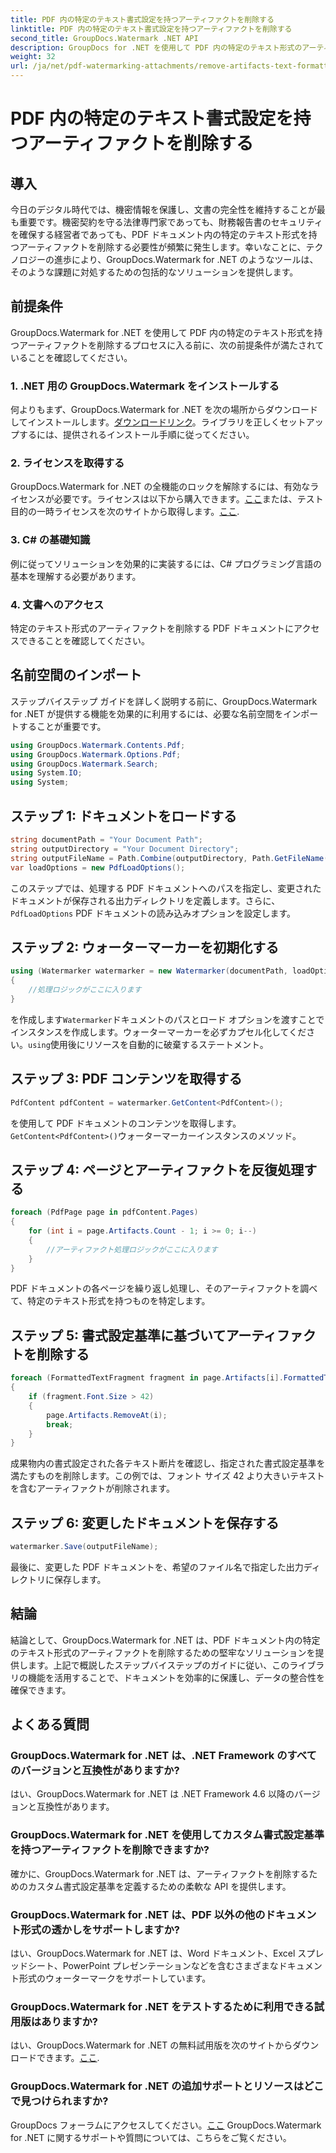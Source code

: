 ```yaml
---
title: PDF 内の特定のテキスト書式設定を持つアーティファクトを削除する
linktitle: PDF 内の特定のテキスト書式設定を持つアーティファクトを削除する
second_title: GroupDocs.Watermark .NET API
description: GroupDocs for .NET を使用して PDF 内の特定のテキスト形式のアーティファクトを削除する方法を学びます。ステップバイステップのガイドに従ってください。
weight: 32
url: /ja/net/pdf-watermarking-attachments/remove-artifacts-text-formatting-pdf/
---
```


# PDF 内の特定のテキスト書式設定を持つアーティファクトを削除する

## 導入
今日のデジタル時代では、機密情報を保護し、文書の完全性を維持することが最も重要です。機密契約を守る法律専門家であっても、財務報告書のセキュリティを確保する経営者であっても、PDF ドキュメント内の特定のテキスト形式を持つアーティファクトを削除する必要性が頻繁に発生します。幸いなことに、テクノロジーの進歩により、GroupDocs.Watermark for .NET のようなツールは、そのような課題に対処するための包括的なソリューションを提供します。
## 前提条件
GroupDocs.Watermark for .NET を使用して PDF 内の特定のテキスト形式を持つアーティファクトを削除するプロセスに入る前に、次の前提条件が満たされていることを確認してください。
### 1. .NET 用の GroupDocs.Watermark をインストールする
何よりもまず、GroupDocs.Watermark for .NET を次の場所からダウンロードしてインストールします。[ダウンロードリンク](https://releases.groupdocs.com/Watermark/net/)。ライブラリを正しくセットアップするには、提供されるインストール手順に従ってください。
### 2. ライセンスを取得する
GroupDocs.Watermark for .NET の全機能のロックを解除するには、有効なライセンスが必要です。ライセンスは以下から購入できます。[ここ](https://purchase.groupdocs.com/buy)または、テスト目的の一時ライセンスを次のサイトから取得します。[ここ](https://purchase.groupdocs.com/temporary-license/).
### 3. C# の基礎知識
例に従ってソリューションを効果的に実装するには、C# プログラミング言語の基本を理解する必要があります。
### 4. 文書へのアクセス
特定のテキスト形式のアーティファクトを削除する PDF ドキュメントにアクセスできることを確認してください。

## 名前空間のインポート
ステップバイステップ ガイドを詳しく説明する前に、GroupDocs.Watermark for .NET が提供する機能を効果的に利用するには、必要な名前空間をインポートすることが重要です。
```csharp
using GroupDocs.Watermark.Contents.Pdf;
using GroupDocs.Watermark.Options.Pdf;
using GroupDocs.Watermark.Search;
using System.IO;
using System;
```
## ステップ 1: ドキュメントをロードする
```csharp
string documentPath = "Your Document Path";
string outputDirectory = "Your Document Directory";
string outputFileName = Path.Combine(outputDirectory, Path.GetFileName(documentPath));
var loadOptions = new PdfLoadOptions();
```
このステップでは、処理する PDF ドキュメントへのパスを指定し、変更されたドキュメントが保存される出力ディレクトリを定義します。さらに、`PdfLoadOptions` PDF ドキュメントの読み込みオプションを設定します。
## ステップ 2: ウォーターマーカーを初期化する
```csharp
using (Watermarker watermarker = new Watermarker(documentPath, loadOptions))
{
    //処理ロジックがここに入ります
}
```
を作成します`Watermarker`ドキュメントのパスとロード オプションを渡すことでインスタンスを作成します。ウォーターマーカーを必ずカプセル化してください。`using`使用後にリソースを自動的に破棄するステートメント。
## ステップ 3: PDF コンテンツを取得する
```csharp
PdfContent pdfContent = watermarker.GetContent<PdfContent>();
```
を使用して PDF ドキュメントのコンテンツを取得します。`GetContent<PdfContent>()`ウォーターマーカーインスタンスのメソッド。
## ステップ 4: ページとアーティファクトを反復処理する
```csharp
foreach (PdfPage page in pdfContent.Pages)
{
    for (int i = page.Artifacts.Count - 1; i >= 0; i--)
    {
        //アーティファクト処理ロジックがここに入ります
    }
}
```
PDF ドキュメントの各ページを繰り返し処理し、そのアーティファクトを調べて、特定のテキスト形式を持つものを特定します。
## ステップ 5: 書式設定基準に基づいてアーティファクトを削除する
```csharp
foreach (FormattedTextFragment fragment in page.Artifacts[i].FormattedTextFragments)
{
    if (fragment.Font.Size > 42)
    {
        page.Artifacts.RemoveAt(i);
        break;
    }
}
```
成果物内の書式設定された各テキスト断片を確認し、指定された書式設定基準を満たすものを削除します。この例では、フォント サイズ 42 より大きいテキストを含むアーティファクトが削除されます。
## ステップ 6: 変更したドキュメントを保存する
```csharp
watermarker.Save(outputFileName);
```
最後に、変更した PDF ドキュメントを、希望のファイル名で指定した出力ディレクトリに保存します。

## 結論
結論として、GroupDocs.Watermark for .NET は、PDF ドキュメント内の特定のテキスト形式のアーティファクトを削除するための堅牢なソリューションを提供します。上記で概説したステップバイステップのガイドに従い、このライブラリの機能を活用することで、ドキュメントを効率的に保護し、データの整合性を確保できます。
## よくある質問
### GroupDocs.Watermark for .NET は、.NET Framework のすべてのバージョンと互換性がありますか?
はい、GroupDocs.Watermark for .NET は .NET Framework 4.6 以降のバージョンと互換性があります。
### GroupDocs.Watermark for .NET を使用してカスタム書式設定基準を持つアーティファクトを削除できますか?
確かに、GroupDocs.Watermark for .NET は、アーティファクトを削除するためのカスタム書式設定基準を定義するための柔軟な API を提供します。
### GroupDocs.Watermark for .NET は、PDF 以外の他のドキュメント形式の透かしをサポートしますか?
はい、GroupDocs.Watermark for .NET は、Word ドキュメント、Excel スプレッドシート、PowerPoint プレゼンテーションなどを含むさまざまなドキュメント形式のウォーターマークをサポートしています。
### GroupDocs.Watermark for .NET をテストするために利用できる試用版はありますか?
はい、GroupDocs.Watermark for .NET の無料試用版を次のサイトからダウンロードできます。[ここ](https://releases.groupdocs.com/).
### GroupDocs.Watermark for .NET の追加サポートとリソースはどこで見つけられますか?
 GroupDocs フォーラムにアクセスしてください。[ここ](https://forum.groupdocs.com/c/watermark/19) GroupDocs.Watermark for .NET に関するサポートや質問については、こちらをご覧ください。